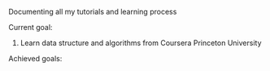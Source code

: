 Documenting all my tutorials and learning process

Current goal:
1. Learn data structure and algorithms from Coursera Princeton University

Achieved goals: